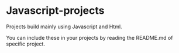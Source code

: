 # Javascript-projects
Projects build mainly using Javascript and Html.

You can include these in your projects by reading the README.md of specific project.
